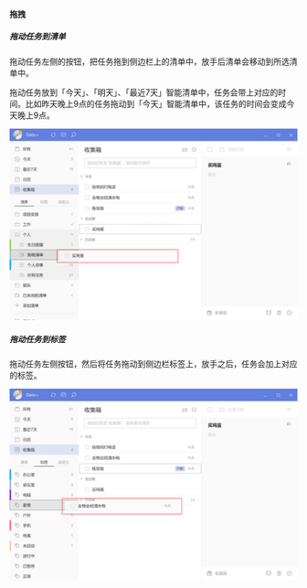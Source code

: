 #### 拖拽

##### 拖动任务到清单

拖动任务左侧的按钮，把任务拖到侧边栏上的清单中，放手后清单会移动到所选清单中。

拖动任务放到「今天」、「明天」、「最近7天」智能清单中，任务会带上对应的时间。比如昨天晚上9点的任务拖动到「今天」智能清单中，该任务的时间会变成今天晚上9点。

![windnd1](../../images/Windows/task/pasted%20image%200%2013.png)

##### 拖动任务到标签

拖动任务左侧按钮，然后将任务拖动到侧边栏标签上，放手之后，任务会加上对应的标签。

![windnd2](../../images/Windows/task/pasted%20image%200%2014.png)

